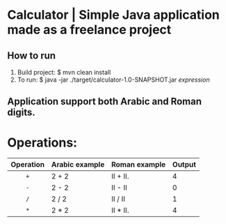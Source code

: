 # Calculator | Simple Java application made as a freelance project

## How to run
1. Build project: $ mvn clean install
2. To run: $ java -jar ./target/calculator-1.0-SNAPSHOT.jar *expression*

## Application support both Arabic and Roman digits. 

# Operations:

|   Operation   |   Arabic example   |   Roman example   |   Output   |
|:-------------:|--------------------|-------------------|------------|
|      `+`      |       2 + 2        |      II + II.     |     4      |
|      `-`      |       2 - 2        |      II - II      |     0      |
|     `/`       |       2 / 2        |      II / II      |     1      |
|      `*`      |       2 * 2        |      II * II.     |     4      |
